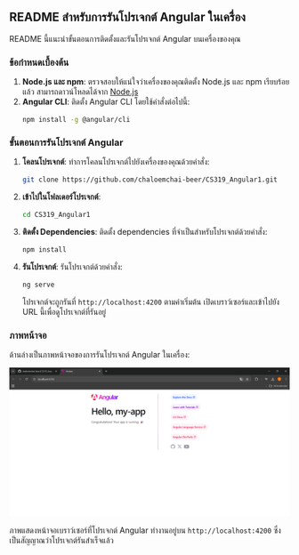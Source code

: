 ## README สำหรับการรันโปรเจกต์ Angular ในเครื่อง

README นี้แนะนำขั้นตอนการติดตั้งและรันโปรเจกต์ Angular บนเครื่องของคุณ

### ข้อกำหนดเบื้องต้น

1. **Node.js และ npm**: ตรวจสอบให้แน่ใจว่าเครื่องของคุณติดตั้ง Node.js และ npm เรียบร้อยแล้ว สามารถดาวน์โหลดได้จาก [Node.js](https://nodejs.org/)
2. **Angular CLI**: ติดตั้ง Angular CLI โดยใช้คำสั่งต่อไปนี้:
   ```bash
   npm install -g @angular/cli
   ```

### ขั้นตอนการรันโปรเจกต์ Angular

1. **โคลนโปรเจกต์**:
   ทำการโคลนโปรเจกต์ไปยังเครื่องของคุณด้วยคำสั่ง:
   ```bash
   git clone https://github.com/chaloemchai-beer/CS319_Angular1.git
   ```

2. **เข้าไปในโฟลเดอร์โปรเจกต์**:
   ```bash
   cd CS319_Angular1
   ```

3. **ติดตั้ง Dependencies**:
   ติดตั้ง dependencies ที่จำเป็นสำหรับโปรเจกต์ด้วยคำสั่ง:
   ```bash
   npm install
   ```

4. **รันโปรเจกต์**:
   รันโปรเจกต์ด้วยคำสั่ง:
   ```bash
   ng serve
   ```
   โปรเจกต์จะถูกรันที่ `http://localhost:4200` ตามค่าเริ่มต้น เปิดเบราว์เซอร์และเข้าไปยัง URL นี้เพื่อดูโปรเจกต์ที่รันอยู่

### ภาพหน้าจอ

ด้านล่างเป็นภาพหน้าจอของการรันโปรเจกต์ Angular ในเครื่อง:

![Run Angular Project](https://raw.githubusercontent.com/chaloemchai-beer/Image/refs/heads/main/RunAngular.png)

ภาพแสดงหน้าจอเบราว์เซอร์ที่โปรเจกต์ Angular ทำงานอยู่บน `http://localhost:4200` ซึ่งเป็นสัญญาณว่าโปรเจกต์รันสำเร็จแล้ว
